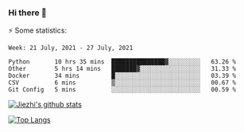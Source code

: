 ### Hi there 👋

⚡ Some statistics:

<!--START_SECTION:waka-->
```text
Week: 21 July, 2021 - 27 July, 2021

Python       10 hrs 35 mins  ███████████████▓░░░░░░░░░   63.26 % 
Other        5 hrs 14 mins   ███████▓░░░░░░░░░░░░░░░░░   31.33 % 
Docker       34 mins         █░░░░░░░░░░░░░░░░░░░░░░░░   03.39 % 
CSV          6 mins          ▒░░░░░░░░░░░░░░░░░░░░░░░░   00.67 % 
Git Config   5 mins          ░░░░░░░░░░░░░░░░░░░░░░░░░   00.59 % 
```
<!--END_SECTION:waka-->

[![Jiezhi's github stats](https://github-readme-stats.vercel.app/api?username=Jiezhi&show_icons=true)](https://github.com/Jiezhi/github-readme-stats)

[![Top Langs](https://github-readme-stats.vercel.app/api/top-langs/?username=Jiezhi&hide=javascript,html)](https://github.com/Jiezhi/github-readme-stats)
<!--
**Jiezhi/Jiezhi** is a ✨ _special_ ✨ repository because its `README.md` (this file) appears on your GitHub profile.

Here are some ideas to get you started:

- 🔭 I’m currently working on ...
- 🌱 I’m currently learning ...
- 👯 I’m looking to collaborate on ...
- 🤔 I’m looking for help with ...
- 💬 Ask me about ...
- 📫 How to reach me: ...
- 😄 Pronouns: ...
- ⚡ Fun fact: ...
-->

